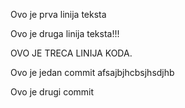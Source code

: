 Ovo je prva linija teksta

Ovo je druga linija teksta!!!

OVO JE TRECA LINIJA KODA.

Ovo je jedan commit
afsajbjhcbsjhsdjhb

Ovo je drugi commit